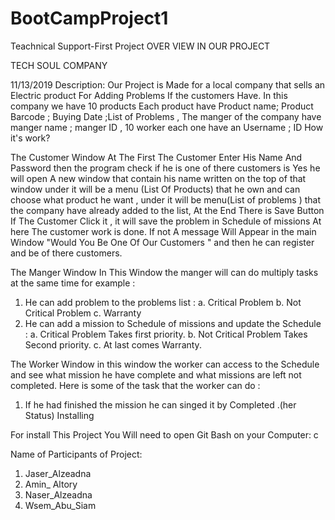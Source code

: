 # BootCampProject1
Teachnical Support-First Project 
OVER VIEW IN OUR PROJECT
 
TECH  SOUL COMPANY


11/13/2019
Description:
Our Project is Made for a local company that sells an Electric product For Adding Problems If the customers Have. In this  company we have 10 products Each product have  Product name; Product Barcode ; Buying Date ;List of Problems   , The manger of the company  have manger name ;  manger ID , 10 worker each one have an  Username ; ID 
How it's work?

 The Customer Window 
At The First The Customer Enter His Name And Password then the program check if he is one of there customers is Yes he will open A new window that contain his name  written on the top of that window under it will be a menu (List Of Products) that he own and can choose what product he want ,  under it will be menu(List of problems ) that the company have already  added to the list, At the End There is Save Button If The Customer Click it , it will save the problem in Schedule of missions At here The customer work is done. If not  A message Will Appear in  the main Window "Would You Be One Of Our Customers " and then he can register and be of there customers.  
 
The Manger Window
In This Window  the manger will can do multiply tasks  at the same time for example :
1.	He  can add problem to the problems list :
a.	Critical Problem
b.	Not Critical Problem
c.	Warranty 
2.	He can add a mission to Schedule of missions and update the Schedule :
a.	Critical Problem Takes first priority.
b.	Not Critical Problem Takes Second priority.
c.	At last comes Warranty.


The Worker Window
in this window the worker can access to the Schedule and see what mission he have complete and what missions are left not completed. Here is some of the task that the worker can do :
1.	If he had finished the mission he can singed  it by Completed .(her Status)
Installing

For install This Project You Will need to open Git Bash on your Computer:
c


Name of Participants of Project:
1.	Jaser_Alzeadna 
2.	Amin_ Altory 
3.	Naser_Alzeadna
4.	Wsem_Abu_Siam



